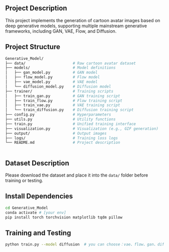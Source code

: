 ## Project Description
This project implements the generation of cartoon avatar images based on deep generative models, supporting multiple mainstream generative frameworks, including GAN, VAE, Flow, and Diffusion.


## Project Structure
```bash
Generative_Model/
├── data/                     # Raw cartoon avatar dataset
├── models/                   # Model definitions
│   ├── gan_model.py          # GAN model
│   ├── flow_model.py         # Flow model
│   ├── vae_model.py          # VAE model
│   └── diffusion_model.py    # Diffusion model
├── trainer/                  # Training scripts
│   ├── train_gan.py          # GAN training script
│   ├── train_flow.py         # Flow training script
│   ├── train_vae.py          # VAE training script
│   └── train_diffusion.py    # Diffusion training script
├── config.py                 # Hyperparameters
├── utils.py                  # Utility functions
├── train.py                  # Unified training interface
├── visualization.py          # Visualization (e.g., GIF generation)
├── output/                   # Output images
├── logs/                     # Training loss logs
└── README.md                 # Project description
  
```

## Dataset Description
Please download the dataset and place it into the `data/` folder before training or testing.

## Install Dependencies

```bash
cd Generative_Model
conda activate # [your env]
pip install torch torchvision matplotlib tqdm pillow 
```

## Training and Testing
```bash
python train.py --model diffusion  # you can choose：vae、flow、gan、diffusion
```


